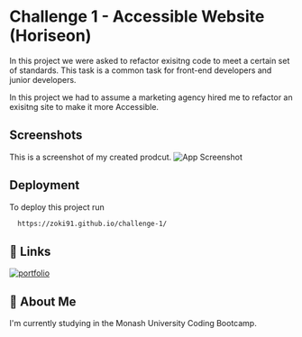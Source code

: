 
# Challenge 1 - Accessible Website (Horiseon)

In this project we were asked to refactor exisitng code to meet a certain set of standards.
This task is a common task for front-end developers and junior developers.

In this project we had to assume a marketing agency hired me to refactor an exisitng site to make it more Accessible.


## Screenshots
This is a screenshot of my created prodcut.
![App Screenshot](https://i.ibb.co/QrX9DRZ/website-screenshot.png")


## Deployment

To deploy this project run

```bash
  https://zoki91.github.io/challenge-1/
```



## 🔗 Links
[![portfolio](https://img.shields.io/badge/my_portfolio-000?style=for-the-badge&logo=ko-fi&logoColor=white)](https://github.com/Zoki91/)

## 🚀 About Me
I'm currently studying in the Monash University Coding Bootcamp.

